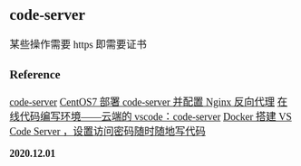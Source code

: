 <font size=4 face='楷体'>

## code-server

某些操作需要 https 即需要证书

### Reference

[code-server](https://github.com/cdr/code-server)
[CentOS7 部署 code-server 并配置 Nginx 反向代理](https://www.zhyong.cn/posts/959b/)
[在线代码编写环境——云端的 vscode：code-server](https://blog.sumblog.cn/archives/code-server.html)
[Docker 搭建 VS Code Server ，设置访问密码随时随地写代码](https://www.cnblogs.com/aosky/p/12950946.html)

**2020.12.01**
